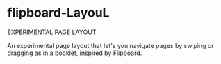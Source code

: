 # flipboard-LayouL


EXPERIMENTAL PAGE LAYOUT 

An experimental page layout that let's you navigate pages by swiping or dragging as in a booklet, inspired by Flipboard.

